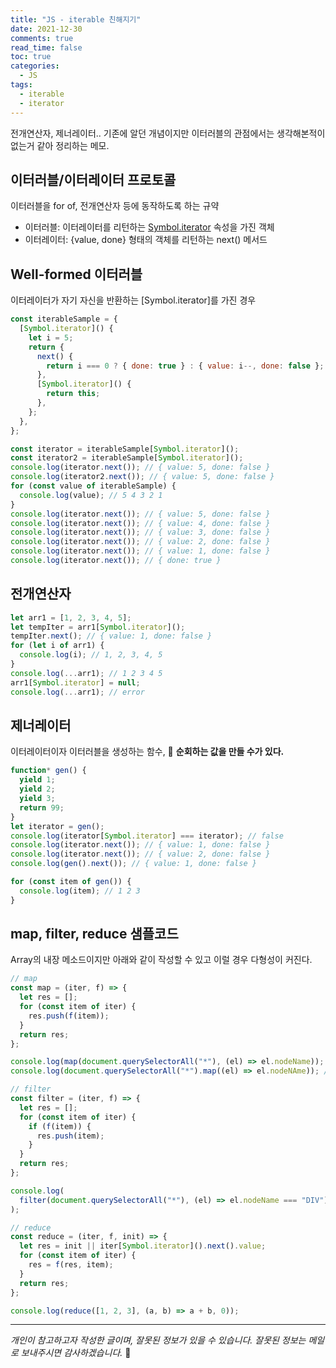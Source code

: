 ```yaml
---
title: "JS - iterable 친해지기"
date: 2021-12-30
comments: true
read_time: false
toc: true
categories:
  - JS
tags:
  - iterable
  - iterator
---
```


전개연산자, 제너레이터.. 기존에 알던 개념이지만 이터러블의 관점에서는 생각해본적이 없는거 같아 정리하는 메모.

## 이터러블/이터레이터 프로토콜

이터러블을 for of, 전개연산자 등에 동작하도록 하는 규약

- 이터러블: 이터레이터를 리턴하는 [Symbol.iterator]() 속성을 가진 객체
- 이터레이터: {value, done} 형태의 객체를 리턴하는 next() 메서드

## Well-formed 이터러블

이터레이터가 자기 자신을 반환하는 [Symbol.iterator]를 가진 경우

```js
const iterableSample = {
  [Symbol.iterator]() {
    let i = 5;
    return {
      next() {
        return i === 0 ? { done: true } : { value: i--, done: false };
      },
      [Symbol.iterator]() {
        return this;
      },
    };
  },
};

const iterator = iterableSample[Symbol.iterator]();
const iterator2 = iterableSample[Symbol.iterator]();
console.log(iterator.next()); // { value: 5, done: false }
console.log(iterator2.next()); // { value: 5, done: false }
for (const value of iterableSample) {
  console.log(value); // 5 4 3 2 1
}
console.log(iterator.next()); // { value: 5, done: false }
console.log(iterator.next()); // { value: 4, done: false }
console.log(iterator.next()); // { value: 3, done: false }
console.log(iterator.next()); // { value: 2, done: false }
console.log(iterator.next()); // { value: 1, done: false }
console.log(iterator.next()); // { done: true }
```

## 전개연산자

```js
let arr1 = [1, 2, 3, 4, 5];
let tempIter = arr1[Symbol.iterator]();
tempIter.next(); // { value: 1, done: false }
for (let i of arr1) {
  console.log(i); // 1, 2, 3, 4, 5
}
console.log(...arr1); // 1 2 3 4 5
arr1[Symbol.iterator] = null;
console.log(...arr1); // error
```

## 제너레이터

이터레이터이자 이터러블을 생성하는 함수, 🧨 **순회하는 값을 만들 수가 있다.**

```js
function* gen() {
  yield 1;
  yield 2;
  yield 3;
  return 99;
}
let iterator = gen();
console.log(iterator[Symbol.iterator] === iterator); // false
console.log(iterator.next()); // { value: 1, done: false }
console.log(iterator.next()); // { value: 2, done: false }
console.log(gen().next()); // { value: 1, done: false }

for (const item of gen()) {
  console.log(item); // 1 2 3
}
```

## map, filter, reduce 샘플코드

Array의 내장 메소드이지만 아래와 같이 작성할 수 있고 이럴 경우 다형성이 커진다.

```js
// map
const map = (iter, f) => {
  let res = [];
  for (const item of iter) {
    res.push(f(item));
  }
  return res;
};

console.log(map(document.querySelectorAll("*"), (el) => el.nodeName));
console.log(document.querySelectorAll("*").map((el) => el.nodeNAme)); // 오류

// filter
const filter = (iter, f) => {
  let res = [];
  for (const item of iter) {
    if (f(item)) {
      res.push(item);
    }
  }
  return res;
};

console.log(
  filter(document.querySelectorAll("*"), (el) => el.nodeName === "DIV")
);

// reduce
const reduce = (iter, f, init) => {
  let res = init || iter[Symbol.iterator]().next().value;
  for (const item of iter) {
    res = f(res, item);
  }
  return res;
};

console.log(reduce([1, 2, 3], (a, b) => a + b, 0));
```

<hr/>

_개인이 참고하고자 작성한 글이며, 잘못된 정보가 있을 수 있습니다. 잘못된 정보는 메일로 보내주시면 감사하겠습니다._ 🙏
